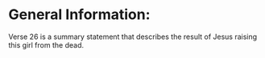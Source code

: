 # General Information:

Verse 26 is a summary statement that describes the result of Jesus raising this girl from the dead.